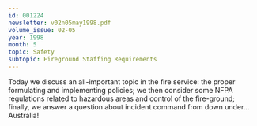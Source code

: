 ```yaml
---
id: 001224
newsletter: v02n05may1998.pdf
volume_issue: 02-05
year: 1998
month: 5
topic: Safety
subtopic: Fireground Staffing Requirements
---
```


Today we discuss an all-important topic in the fire service: the proper formulating and implementing policies; we then consider some NFPA regulations related to hazardous areas and control of the fire-ground; finally, we answer a question about incident command from down under…Australia!